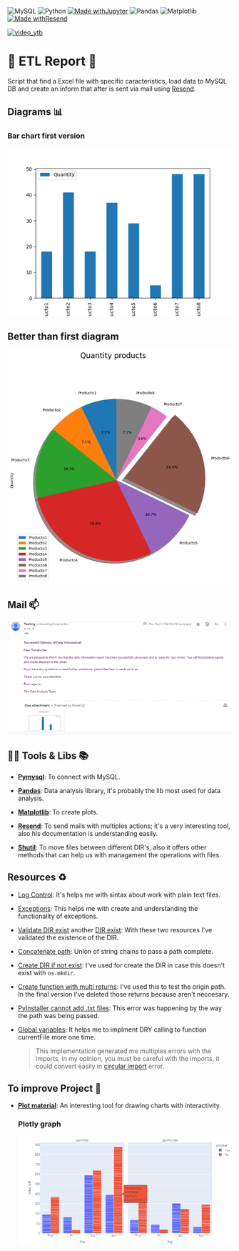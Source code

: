 ![MySQL](https://img.shields.io/badge/mysql-306AEE.svg?style=for-the-badge&logo=mysql&logoColor=white) ![Python](https://img.shields.io/badge/python-3D678A?style=for-the-badge&logo=python&logoColor=ffdd54) [![Made withJupyter](https://img.shields.io/badge/Made%20with-Jupyter-orange?style=for-the-badge&logo=Jupyter)](https://jupyter.org/try "Oficial page Jupyter") ![Pandas](https://img.shields.io/badge/pandas-%23150458.svg?style=for-the-badge&logo=pandas&logoColor=white) ![Matplotlib](https://img.shields.io/badge/Matplotlib-%23ffffff.svg?style=for-the-badge&logo=Matplotlib&logoColor=black) [![Made withResend](https://img.shields.io/badge/Made%20with-Resend-bl?style=for-the-badge)](https://resend.com "Oficial page Resend")

[![video_ytb](https://img.shields.io/badge/video%20tutorial-Youtube-F4202D.svg)](https://youtu.be/6oHre9-A8rA "Video that show all the process")

# 📗 ETL Report 📮

Script that find a Excel file with specific caracteristics, load data to MySQL DB and create an inform that after is sent via mail using [Resend](https://resend.com "Tool for send mails").

## Diagrams 📊

### Bar chart first version

  ![Bar chart first version](/assets/images/grafica.png "Bar chart of Quantity")

## Better than first diagram

  ![Better than diagram of the first veersion](/assets/images/pie.png "Pie chart of Quantity")

## Mail 📫

![Mail sended with project](/assets/images/mail.png "Mail body & attachment file") 

## 🔧🔨 Tools & Libs 📚

- [**Pymysql**](https://pypi.org/project/pymysql/ "Doc library"): To connect with MySQL.

- [**Pandas**](https://pandas.pydata.org "Oficial page of Pandas"): Data analysis library, it's probably the lib most used for data analysis. 

- [**Matplotlib**](https://matplotlib.org "Oficial page of Matplotlib"): To create plots.

- [**Resend**](https://resend.com "Oficial page of Resend"): To send mails with multiples actions; it's a very interesting tool, also his documentation is understanding easily.

- [**Shutil**](https://docs.python.org/3/library/shutil.html "Doc with multi operations"): To move files between different DIR's, also it offers other methods that can help us with managament the operations with files.

## Resources ♻️

- [Log Control](https://programminghistorian.org/es/lecciones/trabajar-con-archivos-de-texto "Work with plain text"): It's helps me with sintax about work with plain text files.

- [Exceptions](https://docs.python.org/3/tutorial/errors.html "Doc about errors & exceptions"): This helps me with create and understanding the functionality of exceptions.

- [Validate DIR exist](https://www.simplilearn.com/tutorials/python-tutorial/python-check-if-file-exists "Tutorial about validate existence of file") another [DIR exist](https://www.python-engineer.com/posts/check-if-file-exists/ "Post about check if DIR exist"): With these two resources I've validated the existence of the DIR.

- [Concatenate path](https://www.geeksforgeeks.org/python-os-path-join-method/ "Use os to concatenate path"): Union of string chains to pass a path complete.

- [Create DIR if not exist](https://www.geeksforgeeks.org/create-a-directory-in-python/ "How create a DIR"): I've used for create the DIR in case this doesn't exist with ```os.mkdir```.

- [Create function with multi returns](https://drbeane.github.io/python/pages/functions/returning_multiple.html#:~:text=It%20is%20possible%20for%20a,return%20statement%2C%20separated%20by%20commas. "Multi returns function"): I've used this to test the origin path. In the final version I've deleted those returns because aren't neccesary.

- [PyInstaller cannot add .txt files](https://stackoverflow.com/questions/39885354/pyinstaller-cannot-add-txt-files "Forum about fix create a plain text file"): This error was happening by the way the path was being passed.

- [Global variables](https://stackoverflow.com/questions/3400525/global-variable-from-a-different-file-python "Forum about global vars"): It helps me to implment DRY calling to function currentFile more one time.

  >This implementation generated me multiples errors with the imports, in my opinion, you must be careful with the imports, it could convert easily in [circular import](<https://rollbar.com/blog/how-to-fix-circular-import-in-python/#:~:text=The%20phrase%20(most%20likely%20due,neither%20import%20can%20complete%20first.> "How fix circular import") error.

## To improve Project 🎯

- [**Plot material**](https://plotly.com/python/legend/ "Tool with interactivity"): An interesting tool for drawing charts with interactivity.

  ### Plotly graph

  ![Graphic with interactivity](/assets/images/plotly.png "Graphic of plotly")
